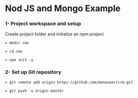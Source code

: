 # Nod JS and Mongo Example

### 1- Project workspace and setup
Create project folder and initialize an npm project
```
> mkdir cms

> cd cms

> npm init -y

```

### 2- Set up Git repository

```
> git remote add origin https://github.com/manaseer/crm.git

> git push -u origin master

```